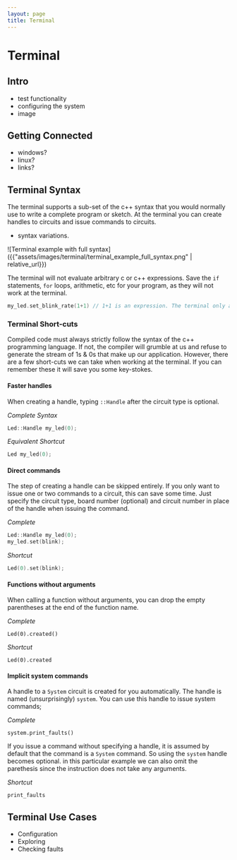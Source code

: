 ```yaml
---
layout: page
title: Terminal
---
```


# Terminal

## Intro
* test functionality
* configuring the system
* image

## Getting Connected
* windows?
* linux?
* links?

## Terminal Syntax
The terminal supports a sub-set of the c++ syntax that you would normally use to write a complete program or sketch. At the terminal you can create handles to circuits and issue commands to circuits. 

* syntax variations.

![Terminal example with full syntax]({{"assets/images/terminal/terminal_example_full_syntax.png" | relative_url}})

The terminal will not evaluate arbitrary c or c++ expressions. Save the `if` statements, `for` loops, arithmetic, etc for your program, as they will not work at the terminal.


``` cpp
my_led.set_blink_rate(1+1) // 1+1 is an expression. The terminal only accepts literals.
```


### Terminal Short-cuts
Compiled code must always strictly follow the syntax of the c++ programming language. If not, the compiler will grumble at us and refuse to generate the stream of 1s & 0s that make up our application. However, there are a few short-cuts we can take when working at the terminal. If you can remember these it will save you some key-stokes.

#### Faster handles
When creating a handle, typing `::Handle` after the circuit type is optional. 

*Complete Syntax*
``` cpp
Led::Handle my_led(0);
```
*Equivalent Shortcut*
``` cpp
Led my_led(0);
```

#### Direct commands
The step of creating a handle can be skipped entirely. If you only want to issue one or two commands to a circuit, this can save some time. Just specify the circuit type, board number (optional) and circuit number in place of the handle when issuing the command.

*Complete*
``` cpp
Led::Handle my_led(0);
my_led.set(blink);  
```
*Shortcut*
``` cpp
Led(0).set(blink);
```

#### Functions without arguments
When calling a function without arguments, you can drop the empty parentheses at the end of the function name.

*Complete*
``` cppp
Led(0).created()
```
*Shortcut*
``` cppp
Led(0).created
```

#### Implicit system commands
A handle to a `System` circuit is created for you automatically. The handle is named (unsurprisingly) `system`. You can use this handle to issue system commands;

*Complete*
``` cppp
system.print_faults()
```
If you issue a command without specifying a handle, it is assumed by default that the command is a `System` command. So using the `system` handle becomes optional. in this particular example we can also omit the parethesis since the instruction does not take any arguments.

*Shortcut*
``` cppp
print_faults
```

## Terminal Use Cases
* Configuration
* Exploring
* Checking faults
